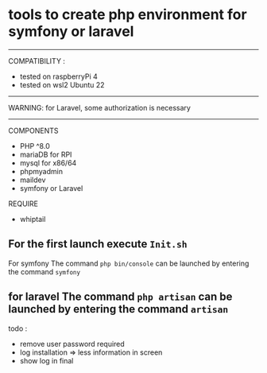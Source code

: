 # tools to create php environment for symfony or laravel
---
COMPATIBILITY :
* tested on raspberryPi 4
* tested on wsl2 Ubuntu 22

---
WARNING:
for Laravel, some authorization is necessary

---
COMPONENTS

- PHP ^8.0
- mariaDB for RPI
- mysql for x86/64
- phpmyadmin
- maildev
- symfony or Laravel

REQUIRE 
 - whiptail

For the first launch execute `Init.sh`
---

For symfony 
The command `php bin/console`  can be launched by entering the command `symfony` 

for laravel 
The command `php artisan`  can be launched by entering the command `artisan` 
---

todo : 
- remove user password required 
- log installation => less information in screen
- show log in final
